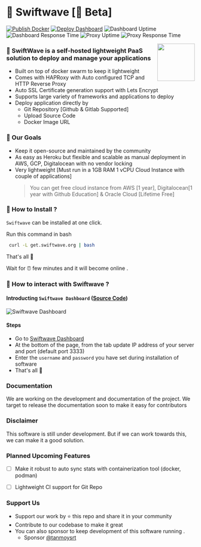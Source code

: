# 🚀 Swiftwave [🚧 Beta]

[![Publish Docker](https://github.com/swiftwave-org/swiftwave/actions/workflows/docker-publish.yml/badge.svg?branch=main)](https://github.com/swiftwave-org/swiftwave/actions/workflows/docker-publish.yml) [![Deploy Dashboard](https://github.com/swiftwave-org/swiftwave-dashboard/actions/workflows/deploy-website.yml/badge.svg?branch=master)](https://github.com/swiftwave-org/swiftwave-dashboard/actions/workflows/deploy-website.yml) ![Dashboard Uptime](https://img.shields.io/endpoint?labelColor=394149&label=Dashboard+Uptime&url=https://raw.githubusercontent.com/swiftwave-org/upptime/master/api/swiftwave-dashboard/uptime.json) ![Dashboard Response Time](https://img.shields.io/endpoint?labelColor=394149&label=Dashboard+Response+Time&url=https://raw.githubusercontent.com/swiftwave-org/upptime/master/api/swiftwave-dashboard/response-time.json) ![Proxy Uptime](https://img.shields.io/endpoint?labelColor=394149&label=Proxy+Uptime&url=https://raw.githubusercontent.com/swiftwave-org/upptime/master/api/swiftwave-secured-proxy/uptime.json) ![Proxy Response Time](https://img.shields.io/endpoint?labelColor=394149&label=Proxy+Response+Time&url=https://raw.githubusercontent.com/swiftwave-org/upptime/master/api/swiftwave-secured-proxy/response-time.json)

<img align="right" src="https://avatars.githubusercontent.com/u/140562189?s=100&v=4" height="100px"/>

### 💁 SwiftWave is a self-hosted lightweight PaaS solution to deploy and manage your applications
* Built on top of docker swarm to keep it lightweight
* Comes with HAPRoxy with Auto configured TCP and HTTP Reverse Proxy
* Auto SSL Certificate generation support with Lets Encrypt
* Supports large variety of frameworks and applications to deploy
* Deploy application directly by 
    * Git Repository [Github & Gitlab Supported]
    * Upload Source Code
    * Docker Image URL

### 🥅 Our Goals
* Keep it open-source and maintained by the community
* As easy as Heroku but flexible and scalable as manual deployment in AWS, GCP, Digitalocean with no vendor locking
* Very lightweight [Must run in a 1GB RAM 1 vCPU Cloud Instance with couple of applications]
    > You can get free  cloud instance from AWS [1 year], Digitalocean[1 year with Github Education] & Oracle Cloud [Lifetime Free]

### 🤔 How to Install ?
`Swiftwave` can be installed at one click.

Run this command in bash
```bash
 curl -L get.swiftwave.org | bash
```

That's all 🍻

Wait for ⏰  few minutes and it will become online .

### 👀 How to interact with Swiftwave ?
#### Introducting `Swiftwave Dashboard` ([Source Code](https://github.com/swiftwave-org/swiftwave-dashboard))
![Swiftwave Dashboard](https://github.com/swiftwave-org/swiftwave/assets/57363826/a85c2b14-dd32-448d-a5a1-81bc01d97ef5)
#### Steps
- Go to [Swiftwave Dashboard](https://dashboard.swiftwave.org/)
- At the bottom of the page, from the tab update IP address of your server and port (default port 3333)
- Enter the `username` and `password` you have set during installation of software
- That's all 🍻

### Documentation
We are working on the development and documentation of the project. We target to release the documentation soon to make it easy for contributors

### Disclaimer
This software is still under development. But if we can work towards this, we can make it a good solution.

### Planned Upcoming Features
- [ ] Make it robust to auto sync stats with containerization tool (docker, podman)
- [ ] Lightweight CI support for Git Repo


### Support Us
- Support our work by ⭐ this repo and share it in your community
- Contribute to our codebase to make it great
- You can also sponsor to keep development of this software running . 
   - Sponsor [@tanmoysrt](https://github.com/sponsors/tanmoysrt)
